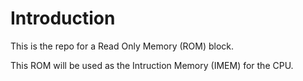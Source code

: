 # Introduction
This is the repo for a Read Only Memory (ROM) block.

This ROM will be used as the Intruction Memory (IMEM) for the CPU.